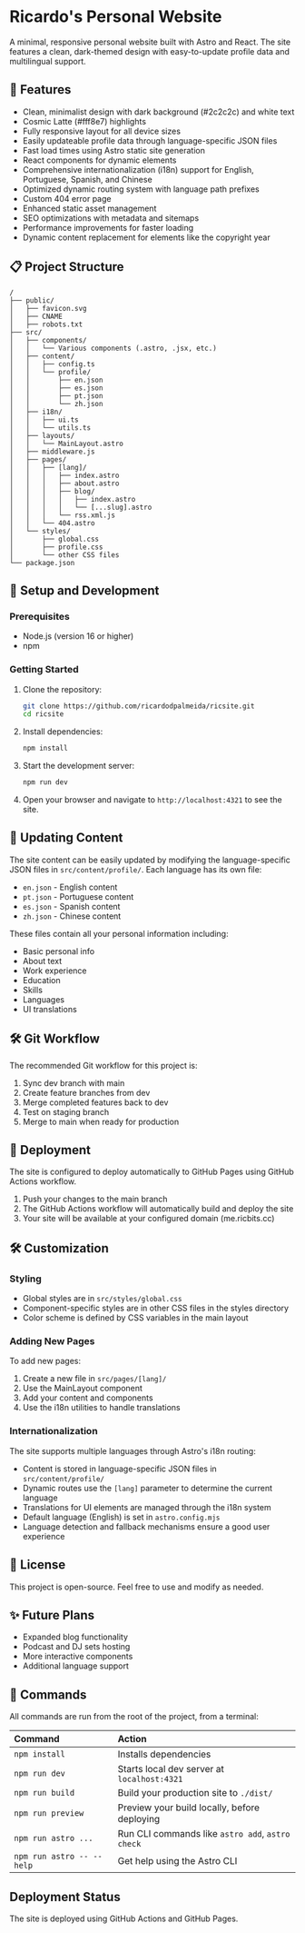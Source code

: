 # Ricardo's Personal Website

A minimal, responsive personal website built with Astro and React. The site features a clean, dark-themed design with easy-to-update profile data and multilingual support.

## 🚀 Features

- Clean, minimalist design with dark background (#2c2c2c) and white text
- Cosmic Latte (#fff8e7) highlights
- Fully responsive layout for all device sizes
- Easily updateable profile data through language-specific JSON files
- Fast load times using Astro static site generation
- React components for dynamic elements
- Comprehensive internationalization (i18n) support for English, Portuguese, Spanish, and Chinese
- Optimized dynamic routing system with language path prefixes
- Custom 404 error page
- Enhanced static asset management
- SEO optimizations with metadata and sitemaps
- Performance improvements for faster loading
- Dynamic content replacement for elements like the copyright year

## 📋 Project Structure

```
/
├── public/
│   ├── favicon.svg
│   ├── CNAME
│   ├── robots.txt
├── src/
│   ├── components/
│   │   └── Various components (.astro, .jsx, etc.)
│   ├── content/
│   │   ├── config.ts
│   │   └── profile/
│   │       ├── en.json
│   │       ├── es.json
│   │       ├── pt.json
│   │       └── zh.json
│   ├── i18n/
│   │   ├── ui.ts
│   │   └── utils.ts
│   ├── layouts/
│   │   └── MainLayout.astro
│   ├── middleware.js
│   ├── pages/
│   │   ├── [lang]/
│   │   │   ├── index.astro
│   │   │   ├── about.astro
│   │   │   ├── blog/
│   │   │   │   ├── index.astro
│   │   │   │   └── [...slug].astro
│   │   │   └── rss.xml.js
│   │   └── 404.astro
│   └── styles/
│       ├── global.css
│       ├── profile.css
│       └── other CSS files
└── package.json
```

## 🧞 Setup and Development

### Prerequisites

- Node.js (version 16 or higher)
- npm

### Getting Started

1. Clone the repository:
   ```bash
   git clone https://github.com/ricardodpalmeida/ricsite.git
   cd ricsite
   ```

2. Install dependencies:
   ```bash
   npm install
   ```

3. Start the development server:
   ```bash
   npm run dev
   ```

4. Open your browser and navigate to `http://localhost:4321` to see the site.

## 🔄 Updating Content

The site content can be easily updated by modifying the language-specific JSON files in `src/content/profile/`. Each language has its own file:

- `en.json` - English content
- `pt.json` - Portuguese content
- `es.json` - Spanish content
- `zh.json` - Chinese content

These files contain all your personal information including:
- Basic personal info
- About text
- Work experience
- Education
- Skills
- Languages
- UI translations

## 🛠️ Git Workflow

The recommended Git workflow for this project is:

1. Sync dev branch with main
2. Create feature branches from dev
3. Merge completed features back to dev
4. Test on staging branch
5. Merge to main when ready for production

## 🚢 Deployment

The site is configured to deploy automatically to GitHub Pages using GitHub Actions workflow.

1. Push your changes to the main branch
2. The GitHub Actions workflow will automatically build and deploy the site
3. Your site will be available at your configured domain (me.ricbits.cc)

## 🛠️ Customization

### Styling

- Global styles are in `src/styles/global.css`
- Component-specific styles are in other CSS files in the styles directory
- Color scheme is defined by CSS variables in the main layout

### Adding New Pages

To add new pages:

1. Create a new file in `src/pages/[lang]/`
2. Use the MainLayout component
3. Add your content and components
4. Use the i18n utilities to handle translations

### Internationalization

The site supports multiple languages through Astro's i18n routing:

- Content is stored in language-specific JSON files in `src/content/profile/`
- Dynamic routes use the `[lang]` parameter to determine the current language
- Translations for UI elements are managed through the i18n system
- Default language (English) is set in `astro.config.mjs`
- Language detection and fallback mechanisms ensure a good user experience

## 📜 License

This project is open-source. Feel free to use and modify as needed.

## ✨ Future Plans

- Expanded blog functionality
- Podcast and DJ sets hosting
- More interactive components
- Additional language support

## 🧞 Commands

All commands are run from the root of the project, from a terminal:

| Command                   | Action                                           |
| :------------------------ | :----------------------------------------------- |
| `npm install`             | Installs dependencies                            |
| `npm run dev`             | Starts local dev server at `localhost:4321`      |
| `npm run build`           | Build your production site to `./dist/`          |
| `npm run preview`         | Preview your build locally, before deploying     |
| `npm run astro ...`       | Run CLI commands like `astro add`, `astro check` |
| `npm run astro -- --help` | Get help using the Astro CLI                     |

## Deployment Status

The site is deployed using GitHub Actions and GitHub Pages.
